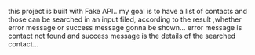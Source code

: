 this project is built with Fake API...my goal is to have a list of contacts and those can be searched in an input filed, according to the result ,whether error message or success message gonna be shown...
error message is contact not found and success message is the details of the searched contact...
